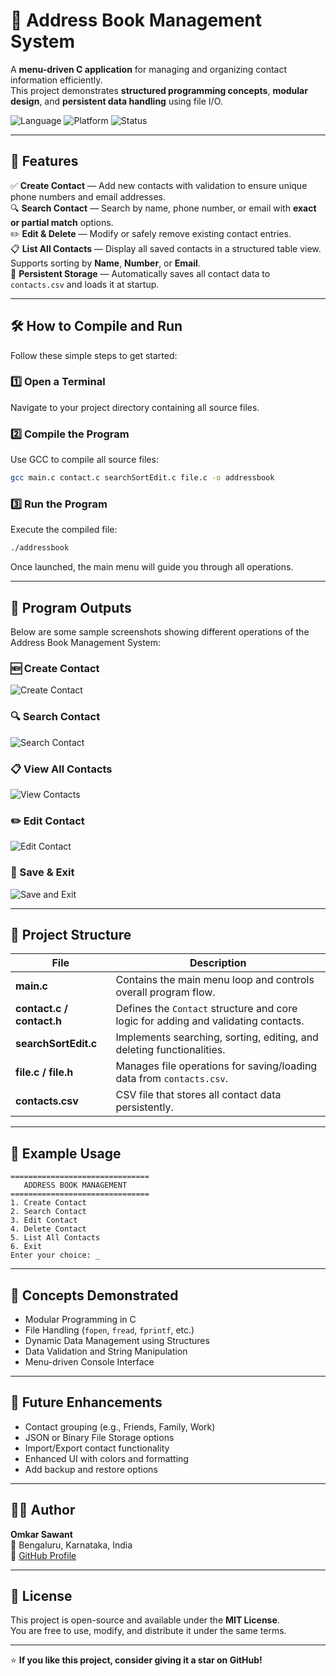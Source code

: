 # 📘 Address Book Management System

A **menu-driven C application** for managing and organizing contact information efficiently.  
This project demonstrates **structured programming concepts**, **modular design**, and **persistent data handling** using file I/O.

![Language](https://img.shields.io/badge/C-Programming-blue?logo=c)
![Platform](https://img.shields.io/badge/Platform-Linux%20%7C%20Windows-red?logo=linux)
![Status](https://img.shields.io/badge/Status-Stable-success)

---

## 🚀 Features

✅ **Create Contact** — Add new contacts with validation to ensure unique phone numbers and email addresses.  
🔍 **Search Contact** — Search by name, phone number, or email with **exact or partial match** options.  
✏️ **Edit & Delete** — Modify or safely remove existing contact entries.  
📋 **List All Contacts** — Display all saved contacts in a structured table view. Supports sorting by **Name**, **Number**, or **Email**.  
💾 **Persistent Storage** — Automatically saves all contact data to `contacts.csv` and loads it at startup.  

---

## 🛠️ How to Compile and Run

Follow these simple steps to get started:

### 1️⃣ Open a Terminal
Navigate to your project directory containing all source files.

### 2️⃣ Compile the Program
Use GCC to compile all source files:

```bash
gcc main.c contact.c searchSortEdit.c file.c -o addressbook
```

### 3️⃣ Run the Program
Execute the compiled file:

```bash
./addressbook
```

Once launched, the main menu will guide you through all operations.

---

## 📸 Program Outputs

Below are some sample screenshots showing different operations of the Address Book Management System:

### 🆕 Create Contact
![Create Contact](Outputs/CreateContact.png)

### 🔍 Search Contact
![Search Contact](Outputs/SearchContact.png)

### 📋 View All Contacts
![View Contacts](Outputs/ViewContact.png)

### ✏️ Edit Contact
![Edit Contact](Outputs/EditContact.png)

### 💾 Save & Exit
![Save and Exit](Outputs/Save&Exit.png)


---

## 📂 Project Structure

| File | Description |
|------|--------------|
| **main.c** | Contains the main menu loop and controls overall program flow. |
| **contact.c / contact.h** | Defines the `Contact` structure and core logic for adding and validating contacts. |
| **searchSortEdit.c** | Implements searching, sorting, editing, and deleting functionalities. |
| **file.c / file.h** | Manages file operations for saving/loading data from `contacts.csv`. |
| **contacts.csv** | CSV file that stores all contact data persistently. |

---

## 🧱 Example Usage

```text
===============================
   ADDRESS BOOK MANAGEMENT
===============================
1. Create Contact
2. Search Contact
3. Edit Contact
4. Delete Contact
5. List All Contacts
6. Exit
Enter your choice: _
```

---

## 🧩 Concepts Demonstrated

- Modular Programming in C  
- File Handling (`fopen`, `fread`, `fprintf`, etc.)  
- Dynamic Data Management using Structures  
- Data Validation and String Manipulation  
- Menu-driven Console Interface  

---

## 🔮 Future Enhancements

- Contact grouping (e.g., Friends, Family, Work)  
- JSON or Binary File Storage options  
- Import/Export contact functionality  
- Enhanced UI with colors and formatting  
- Add backup and restore options  

---

## 👨‍💻 Author

**Omkar Sawant**  
📍 Bengaluru, Karnataka, India  
💼 [GitHub Profile](https://github.com/OmkarSawant25)  

---

## 🪪 License

This project is open-source and available under the **MIT License**.  
You are free to use, modify, and distribute it under the same terms.

---

⭐ **If you like this project, consider giving it a star on GitHub!**
